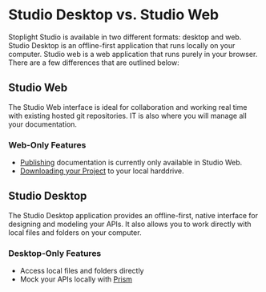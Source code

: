 # Studio Desktop vs. Studio Web 

Stoplight Studio is available in two different formats: desktop and web. Studio Desktop is an offline-first application that runs locally on your computer. Studio web is a web application that runs purely in your browser. There are a few differences that are outlined below: 

## Studio Web
The Studio Web interface is ideal for collaboration and working real time with existing hosted git repositories. IT is also where you will manage all your documentation.  

### Web-Only Features 
- [Publishing](../Documentation/02-publishing.md) documentation is currently only available in Studio Web. 
- [Downloading your Project](./download-project.md) to your local harddrive. 

## Studio Desktop
The Studio Desktop application provides an offline-first, native interface for designing and modeling your APIs. It also allows you to work directly with local files and folders on your computer. 

### Desktop-Only Features 
- Access local files and folders directly 
- Mock your APIs locally with [Prism](https://stoplight.io/prism)
 
